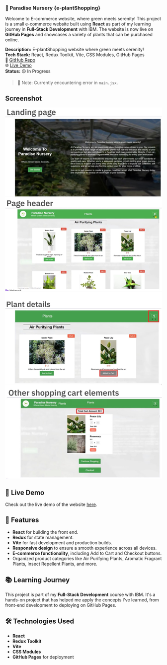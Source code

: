 ### 🌱 Paradise Nursery {e-plantShopping}

Welcome to E-commerce website, where green meets serenity! This project is a small e-commerce website built using **React** as part of my learning journey in **Full-Stack Development** with IBM. The website is now live on **GitHub Pages** and showcases a variety of plants that can be purchased online.

**Description:** E-plantShopping website where green meets serenity!  
**Tech Stack:** React, Redux Toolkit, Vite, CSS Modules, GitHub Pages  
🔗 [GitHub Repo](https://github.com/Ahmer-kun/REACT-e-plantShopping)  
🌐 [Live Demo](https://ahmer-kun.github.io/REACT-e-plantShopping/)  
**Status:** 🟡 In Progress  
> 📌 Note: Currently encountering error in `main.jsx`.


## Screenshot
![Project Screenshot](https://github.com/Ahmer-kun/REACT-e-plantShopping/blob/main/src/assets/Page%201.jpg)
![Project Screenshot](https://github.com/Ahmer-kun/REACT-e-plantShopping/blob/main/src/assets/Page%202.jpg)
![Project Screenshot](https://github.com/Ahmer-kun/REACT-e-plantShopping/blob/main/src/assets/Page%203.jpg)
![Project Screenshot](https://github.com/Ahmer-kun/REACT-e-plantShopping/blob/main/src/assets/Page%204.jpg)


## 🚀 Live Demo

Check out the live demo of the website [here](https://ahmer-kun.github.io/REACT-e-plantShopping/).

## 🌟 Features

- **React** for building the front end.
- **Redux** for state management.
- **Vite** for fast development and production builds.
- **Responsive design** to ensure a smooth experience across all devices.
- **E-commerce functionality**, including Add to Cart and Checkout buttons.
- Organized product categories like Air Purifying Plants, Aromatic Fragrant Plants, Insect Repellent Plants, and more.

## 📚 Learning Journey

This project is part of my **Full-Stack Development** course with IBM. It's a hands-on project that has helped me apply the concepts I've learned, from front-end development to deploying on GitHub Pages.

## 🛠️ Technologies Used

- **React**
- **Redux Toolkit**
- **Vite**
- **CSS Modules**
- **GitHub Pages** for deployment
